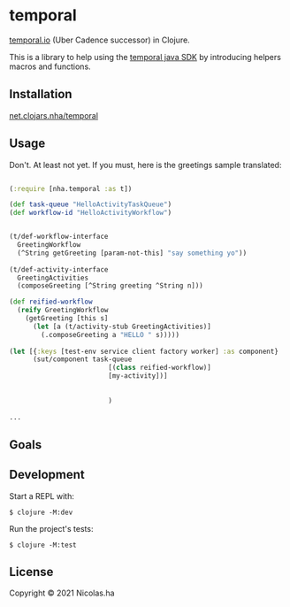 # temporal

[temporal.io](http://temporal.io/) (Uber Cadence successor) in Clojure.

This is a library to help using the [temporal java SDK](https://github.com/temporalio/sdk-java) by introducing helpers macros and functions.

## Installation

[net.clojars.nha/temporal](https://clojars.org/nha/temporal)

## Usage

Don't. At least not yet.
If you must, here is the greetings sample translated:

```clojure

(:require [nha.temporal :as t])

(def task-queue "HelloActivityTaskQueue")
(def workflow-id "HelloActivityWorkflow")


(t/def-workflow-interface
  GreetingWorkflow
  (^String getGreeting [param-not-this] "say something yo"))
  
(t/def-activity-interface
  GreetingActivities
  (composeGreeting [^String greeting ^String n]))

(def reified-workflow
  (reify GreetingWorkflow
    (getGreeting [this s]
      (let [a (t/activity-stub GreetingActivities)]
        (.composeGreeting a "HELLO " s)))))
        
(let [{:keys [test-env service client factory worker] :as component}
      (sut/component task-queue
                         [(class reified-workflow)]
                         [my-activity])]
                         
                         
                         )
        
...
```


## Goals




## Development

Start a REPL with:

    $ clojure -M:dev

Run the project's tests:

    $ clojure -M:test

## License

Copyright © 2021 Nicolas.ha
